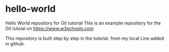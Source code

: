 # hello-world
Hello World repository for Git tutorial
This is an example repository for the Git tutoial on https://www.w3schools.com

This repository is built step by step in the tutorial.
from my local
Line added in github.
